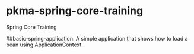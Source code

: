 # pkma-spring-core-training
Spring Core Training 


##basic-spring-application: A simple application that shows how to load a bean using ApplicationContext.